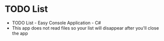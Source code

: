 # TODO List
- TODO List - Easy Console Application - C#
- This app does not read files so your list will disappear after you'll close the app
